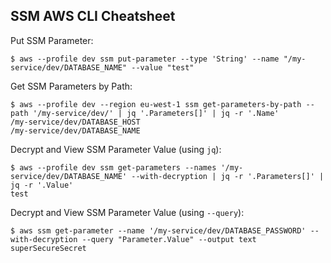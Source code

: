 ## SSM AWS CLI Cheatsheet

Put SSM Parameter:

```
$ aws --profile dev ssm put-parameter --type 'String' --name "/my-service/dev/DATABASE_NAME" --value "test"
```

Get SSM Parameters by Path:

```
$ aws --profile dev --region eu-west-1 ssm get-parameters-by-path --path '/my-service/dev/' | jq '.Parameters[]' | jq -r '.Name' 
/my-service/dev/DATABASE_HOST
/my-service/dev/DATABASE_NAME
```

Decrypt and View SSM Parameter Value (using `jq`):

```
$ aws --profile dev ssm get-parameters --names '/my-service/dev/DATABASE_NAME' --with-decryption | jq -r '.Parameters[]' | jq -r '.Value'
test
```

Decrypt and View SSM Parameter Value (using `--query`):

```
$ aws ssm get-parameter --name '/my-service/dev/DATABASE_PASSWORD' --with-decryption --query "Parameter.Value" --output text
superSecureSecret
```
